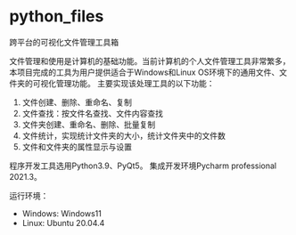 # python_files

跨平台的可视化文件管理工具箱

文件管理和使用是计算机的基础功能。当前计算机的个人文件管理工具非常繁多，本项目完成的工具为用户提供适合于Windows和Linux OS环境下的通用文件、文件夹的可视化管理功能。
主要实现该处理工具的以下功能：

1. 文件创建、删除、重命名、复制
2. 文件查找：按文件名查找、文件内容查找
3. 文件夹创建、重命名、删除、批量复制
4. 文件统计，实现统计文件夹的大小，统计文件夹中的文件数
5. 文件和文件夹的属性显示与设置

程序开发工具选用Python3.9、PyQt5。
集成开发环境Pycharm professional 2021.3。

运行环境：
- Windows: Windows11
- Linux: Ubuntu 20.04.4
